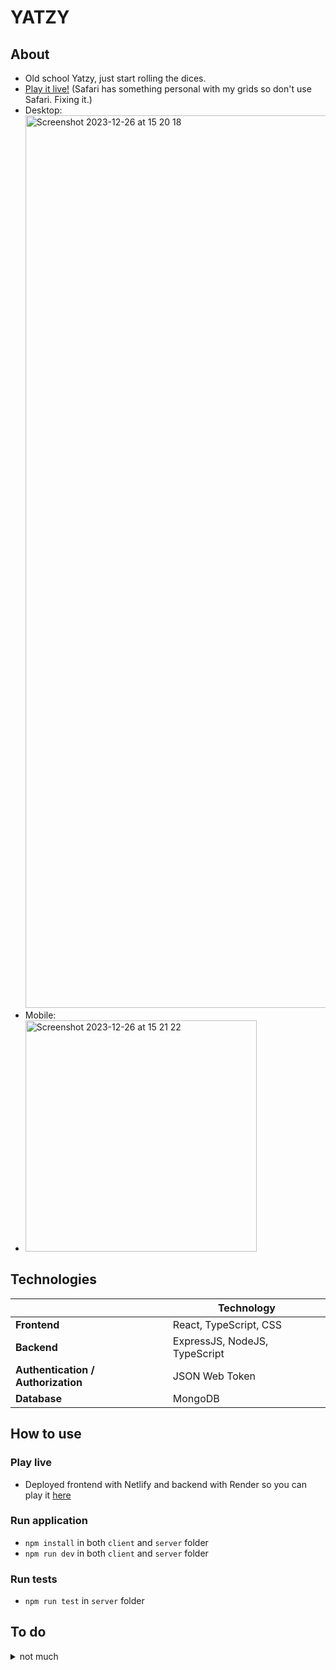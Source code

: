 # YATZY

## About

- Old school Yatzy, just start rolling the dices.
- <a href='https://dancing-mousse-cb6e47.netlify.app/' target='_blank'> Play it live!</a> (Safari has something personal with my grids so don't use Safari. Fixing it.)
- Desktop:<img width="1428" alt="Screenshot 2023-12-26 at 15 20 18" src="https://github.com/reijjo/jazz/assets/95418273/c879e0b0-3b22-40d9-a006-04231503d839">
- Mobile:
- <img width="370" alt="Screenshot 2023-12-26 at 15 21 22" src="https://github.com/reijjo/jazz/assets/95418273/0f82edaf-393e-45e4-b325-fd117bb6f6da">

## Technologies

|                                    | Technology                    |
| ---------------------------------- | ----------------------------- |
| **Frontend**                       | React, TypeScript, CSS        |
| **Backend**                        | ExpressJS, NodeJS, TypeScript |
| **Authentication / Authorization** | JSON Web Token                |
| **Database**                       | MongoDB                       |

## How to use

### Play live

- Deployed frontend with Netlify and backend with Render so you can play it <a href='https://dancing-mousse-cb6e47.netlify.app/' target='_blank'>here</a>

### Run application

- `npm install` in both `client` and `server` folder
- `npm run dev` in both `client` and `server` folder

### Run tests

- `npm run test` in `server` folder

## To do

<details>
  <summary>
    not much
  </summary>
      - better main image
    - more tests
    - localstorage -> cookies
    - clean the code a bit
  * loaders
  * name color
  - safari problems
</details>
